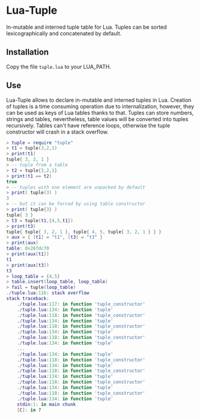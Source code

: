 Lua-Tuple
=========

In-mutable and interned tuple table for Lua. Tuples can be sorted lexicographically and concatenated by default.

Installation
------------

Copy the file `tuple.lua` to your LUA_PATH.

Use
---

Lua-Tuple allows to declare in-mutable and interned tuples in Lua.
Creation of tuples is a time consuming operation due to internalization,
however, they can be used as keys of Lua tables thanks to that. Tuples
can store numbers, strings and tables, nevertheless, table values will
be converted into tuples recursively. Tables can't have reference loops,
otherwise the tuple constructor will crash in a stack overflow.

```Lua
> tuple = require "tuple"
> t1 = tuple(3,2,1)
> print(t1)
tuple{ 3, 2, 1 }
> -- tuple from a table
> t2 = tuple{3,2,1}
> print(t1 == t2)
true
> -- tuples with one element are unpacked by default
> print( tuple(3) )
3
> -- but it can be forced by using table constructor
> print( tuple{3} )
tuple{ 3 }
> t3 = tuple(t1,{4,5,t1})
> print(t3)
tuple{ tuple{ 3, 2, 1 }, tuple{ 4, 5, tuple{ 3, 2, 1 } } }
> aux = { [t1] = "t1", [t3] = "t3" }
> print(aux)
table: 0x26fdc70
> print(aux[t1])
t1
> print(aux[t3])
t3
> loop_table = {4,5}
> table.insert(loop_table, loop_table)
> fail = tuple(loop_table)
./tuple.lua:116: stack overflow
stack traceback:
	./tuple.lua:117: in function 'tuple_constructor'
	./tuple.lua:134: in function 'tuple'
	./tuple.lua:118: in function 'tuple_constructor'
	./tuple.lua:134: in function 'tuple'
	./tuple.lua:118: in function 'tuple_constructor'
	./tuple.lua:134: in function 'tuple'
	./tuple.lua:118: in function 'tuple_constructor'
	./tuple.lua:134: in function 'tuple'
	...
	./tuple.lua:134: in function 'tuple'
	./tuple.lua:118: in function 'tuple_constructor'
	./tuple.lua:134: in function 'tuple'
	./tuple.lua:118: in function 'tuple_constructor'
	./tuple.lua:134: in function 'tuple'
	./tuple.lua:118: in function 'tuple_constructor'
	./tuple.lua:134: in function 'tuple'
	./tuple.lua:118: in function 'tuple_constructor'
	./tuple.lua:134: in function 'tuple'
	stdin:1: in main chunk
	[C]: in ?
```
